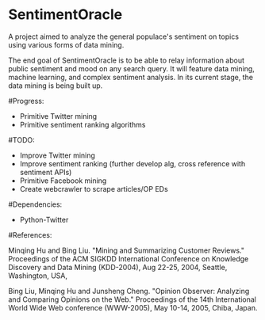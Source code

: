 # SentimentOracle
A project aimed to analyze the general populace's sentiment on topics using various forms of data mining.

The end goal of SentimentOracle is to be able to relay information about public sentiment and mood on any search query. It will feature
data mining, machine learning, and complex sentiment analysis. In its current stage, the data mining is being built up.

#Progress:

- Primitive Twitter mining
- Primitive sentiment ranking algorithms

#TODO: 

- Improve Twitter mining
- Improve sentiment ranking (further develop alg, cross reference with sentiment APIs)
- Primitive Facebook mining
- Create webcrawler to scrape articles/OP EDs

#Dependencies:

- Python-Twitter

#References: 

Minqing Hu and Bing Liu. "Mining and Summarizing Customer Reviews." 
Proceedings of the ACM SIGKDD International Conference on Knowledge 
Discovery and Data Mining (KDD-2004), Aug 22-25, 2004, Seattle, 
Washington, USA, 

Bing Liu, Minqing Hu and Junsheng Cheng. "Opinion Observer: Analyzing 
and Comparing Opinions on the Web." Proceedings of the 14th 
International World Wide Web conference (WWW-2005), May 10-14, 
2005, Chiba, Japan.
